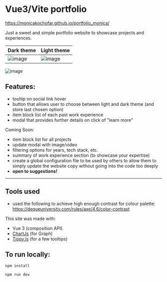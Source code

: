 # Vue3/Vite portfolio

https://monicakochofar.github.io/portfolio_monica/

Just a sweet and simple portfolio website to showcase projects and experiences.

| Dark theme  | Light theme |
| ------------- | ------------- |
| ![image](https://github.com/monicakochofar/portfolio_monica/assets/7142197/3449e5f2-9871-4e76-9d36-1b8de38cf3cd) | ![image](https://github.com/monicakochofar/portfolio_monica/assets/7142197/88835828-45d8-4409-bad4-00babe9e90c5) |

![image](https://github.com/monicakochofar/portfolio_monica/assets/7142197/282de0fd-f6fb-4076-9b4f-8d70737da248)

## Features:
- tooltip on social link hover
- button that allows user to choose between light and dark theme (and store last chosen option)
- item block list of each past work experience
- modal that provides further details on click of "learn more"

Coming Soon: 
- item block list for all projects
- update modal with image/video
- filtering options for years, tech stack, etc.
- summary of work experience section (to showcase your expertise)
- create a global configuration file to be used by others to allow them to simply update the website copy without going into the code too deeply
- **open to suggestions!**

---

## Tools used
- used the following to achieve high enough contrast for colour palette: https://dequeuniversity.com/rules/axe/4.6/color-contrast

This site was made with: 
- Vue 3 (composition API).
- [ChartJs](https://www.chartjs.org/docs/latest/) (for Graph)
- [Tippy.js](https://atomiks.github.io/tippyjs/) (for a few tooltips)

## To run locally:

```
npm install
```
```
npm run dev
```
